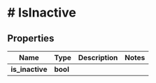 # # IsInactive

## Properties

Name | Type | Description | Notes
------------ | ------------- | ------------- | -------------
**is_inactive** | **bool** |  |

